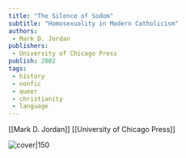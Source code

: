 ```yaml
---
title: "The Silence of Sodom"
subtitle: "Homosexuality in Modern Catholicism"
authors: 
 - Mark D. Jordan
publishers:
 - University of Chicago Press
publish: 2002
tags: 
 - history
 - nonfic
 - queer
 - christianity
 - language
---
```


[[Mark D. Jordan]]
[[University of Chicago Press]]

![cover|150](https://books.google.com/books/publisher/content/images/frontcover/A8qfobm2BOwC?fife=w600-h900&source=gbs_api)